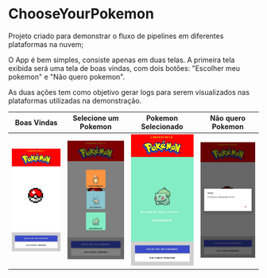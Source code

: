 # ChooseYourPokemon
Projeto criado para demonstrar o fluxo de pipelines em diferentes plataformas na nuvem;

O App é bem simples, consiste apenas em duas telas. A primeira tela exibida será uma tela de boas vindas, com dois botões: "Escolher meu pokemon" e "Não quero pokemon". 

As duas ações tem como objetivo gerar logs para serem visualizados nas plataformas utilizadas na demonstração.

Boas Vindas                | Selecione um Pokemon      | Pokemon Selecionado       | Não quero Pokemon
:-------------------------:|:-------------------------:|:-------------------------:|:-------------------------:
<img src="https://github.com/FernandoVendramin/ChooseYourPokemon/blob/develop/docs/img1.jpg?raw=true" width="250"> | <img src="https://github.com/FernandoVendramin/ChooseYourPokemon/blob/develop/docs/img2.jpg?raw=true" width="250"> | <img src="https://github.com/FernandoVendramin/ChooseYourPokemon/blob/develop/docs/img3.jpg?raw=true" width="250"> | <img src="https://github.com/FernandoVendramin/ChooseYourPokemon/blob/develop/docs/img4.jpg?raw=true" width="250">
